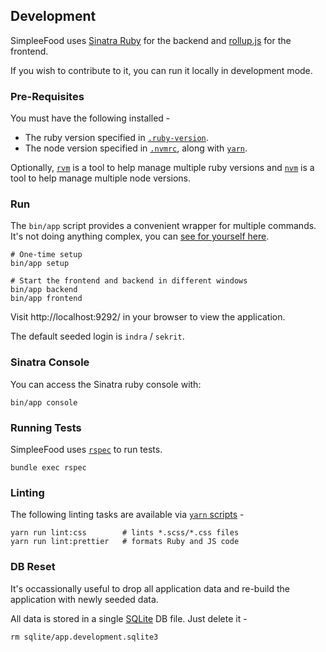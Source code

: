 ## Development

SimpleeFood uses [Sinatra Ruby](https://sinatrarb.com/) for the backend and [rollup.js](https://github.com/rollup/rollup) for the frontend.

If you wish to contribute to it, you can run it locally in development mode.

### Pre-Requisites

You must have the following installed -
  * The ruby version specified in [`.ruby-version`](./.ruby-version).
  * The node version specified in [`.nvmrc`](./.nvmrc), along with [`yarn`](https://yarnpkg.com/).

Optionally, [`rvm`](https://rvm.io/) is a tool to help manage multiple ruby versions and [`nvm`](https://github.com/nvm-sh/nvm) is a tool to help manage multiple node versions.

### Run

The `bin/app` script provides a convenient wrapper for multiple commands. It's not doing anything complex, you can [see for yourself here](bin/app).


```shell
# One-time setup
bin/app setup

# Start the frontend and backend in different windows
bin/app backend
bin/app frontend
```

Visit http://localhost:9292/ in your browser to view the application.

The default seeded login is `indra` / `sekrit`.

### Sinatra Console

You can access the Sinatra ruby console with:

```shell
bin/app console
```

### Running Tests

SimpleeFood uses [`rspec`](http://rspec.info/) to run tests.

```shell
bundle exec rspec
```

### Linting

The following linting tasks are available via [`yarn` scripts](https://classic.yarnpkg.com/lang/en/docs/cli/run/) -

```shell
yarn run lint:css        # lints *.scss/*.css files
yarn run lint:prettier   # formats Ruby and JS code
```

### DB Reset

It's occassionally useful to drop all application data and re-build the application with newly seeded data.

All data is stored in a single [SQLite](https://www.sqlite.org/index.html) DB file. Just delete it -

```shell
rm sqlite/app.development.sqlite3
```
